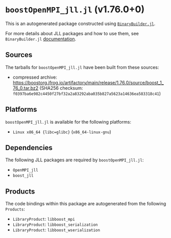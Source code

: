 # `boostOpenMPI_jll.jl` (v1.76.0+0)

This is an autogenerated package constructed using [`BinaryBuilder.jl`](https://github.com/JuliaPackaging/BinaryBuilder.jl).

For more details about JLL packages and how to use them, see `BinaryBuilder.jl` [documentation](https://juliapackaging.github.io/BinaryBuilder.jl/dev/jll/).

## Sources

The tarballs for `boostOpenMPI_jll.jl` have been built from these sources:

* compressed archive: https://boostorg.jfrog.io/artifactory/main/release/1.76.0/source/boost_1_76_0.tar.bz2 (SHA256 checksum: `f0397ba6e982c4450f27bf32a2a83292aba035b827a5623a14636ea583318c41`)

## Platforms

`boostOpenMPI_jll.jl` is available for the following platforms:

* `Linux x86_64 {libc=glibc}` (`x86_64-linux-gnu`)

## Dependencies

The following JLL packages are required by `boostOpenMPI_jll.jl`:

* `OpenMPI_jll`
* `boost_jll`

## Products

The code bindings within this package are autogenerated from the following `Products`:

* `LibraryProduct`: `libboost_mpi`
* `LibraryProduct`: `libboost_serialization`
* `LibraryProduct`: `libboost_wserialization`
